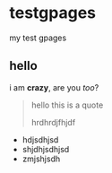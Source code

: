 # testgpages
my test gpages

## hello

i am **crazy**, are you *too*?

> hello this is a quote
>
> hrdhrdjfhjdf

- hdjsdhjsd
- shjdhjsdhjsd
- zmjshjsdh

